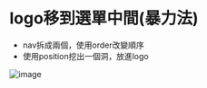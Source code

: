 # logo移到選單中間(暴力法)

- nav拆成兩個，使用order改變順序
- 使用position挖出一個洞，放進logo

![image](https://github.com/willynpi/css-coke/blob/main/N008/screenshot.png)